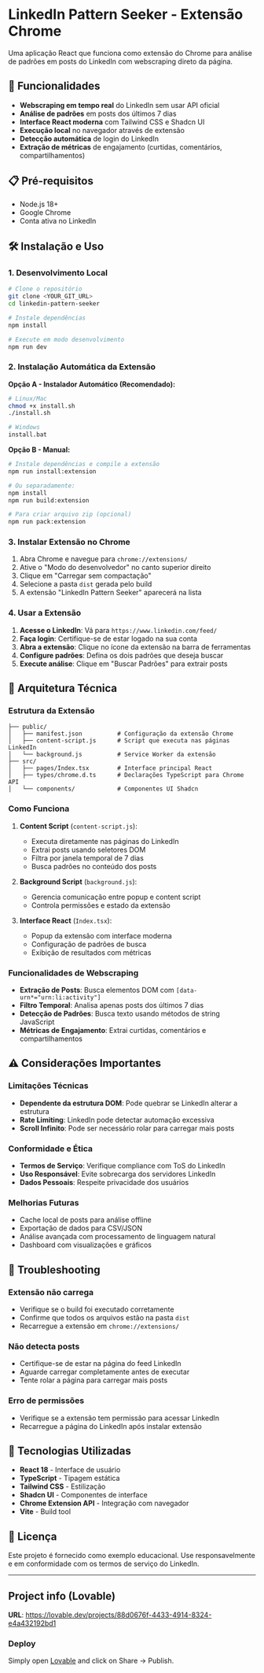 # LinkedIn Pattern Seeker - Extensão Chrome

Uma aplicação React que funciona como extensão do Chrome para análise de padrões em posts do LinkedIn com webscraping direto da página.

## 🚀 Funcionalidades

- **Webscraping em tempo real** do LinkedIn sem usar API oficial
- **Análise de padrões** em posts dos últimos 7 dias
- **Interface React moderna** com Tailwind CSS e Shadcn UI
- **Execução local** no navegador através de extensão
- **Detecção automática** de login do LinkedIn
- **Extração de métricas** de engajamento (curtidas, comentários, compartilhamentos)

## 📋 Pré-requisitos

- Node.js 18+ 
- Google Chrome
- Conta ativa no LinkedIn

## 🛠️ Instalação e Uso

### 1. Desenvolvimento Local

```bash
# Clone o repositório
git clone <YOUR_GIT_URL>
cd linkedin-pattern-seeker

# Instale dependências
npm install

# Execute em modo desenvolvimento
npm run dev
```

### 2. Instalação Automática da Extensão

**Opção A - Instalador Automático (Recomendado):**

```bash
# Linux/Mac
chmod +x install.sh
./install.sh

# Windows
install.bat
```

**Opção B - Manual:**

```bash
# Instale dependências e compile a extensão
npm run install:extension

# Ou separadamente:
npm install
npm run build:extension

# Para criar arquivo zip (opcional)
npm run pack:extension
```

### 3. Instalar Extensão no Chrome

1. Abra Chrome e navegue para `chrome://extensions/`
2. Ative o "Modo do desenvolvedor" no canto superior direito
3. Clique em "Carregar sem compactação"
4. Selecione a pasta `dist` gerada pelo build
5. A extensão "LinkedIn Pattern Seeker" aparecerá na lista

### 4. Usar a Extensão

1. **Acesse o LinkedIn**: Vá para `https://www.linkedin.com/feed/`
2. **Faça login**: Certifique-se de estar logado na sua conta
3. **Abra a extensão**: Clique no ícone da extensão na barra de ferramentas
4. **Configure padrões**: Defina os dois padrões que deseja buscar
5. **Execute análise**: Clique em "Buscar Padrões" para extrair posts

## 🔧 Arquitetura Técnica

### Estrutura da Extensão

```
├── public/
│   ├── manifest.json          # Configuração da extensão Chrome
│   ├── content-script.js      # Script que executa nas páginas LinkedIn
│   └── background.js          # Service Worker da extensão
├── src/
│   ├── pages/Index.tsx        # Interface principal React
│   ├── types/chrome.d.ts      # Declarações TypeScript para Chrome API
│   └── components/            # Componentes UI Shadcn
```

### Como Funciona

1. **Content Script** (`content-script.js`):
   - Executa diretamente nas páginas do LinkedIn
   - Extrai posts usando seletores DOM
   - Filtra por janela temporal de 7 dias
   - Busca padrões no conteúdo dos posts

2. **Background Script** (`background.js`):
   - Gerencia comunicação entre popup e content script
   - Controla permissões e estado da extensão

3. **Interface React** (`Index.tsx`):
   - Popup da extensão com interface moderna
   - Configuração de padrões de busca
   - Exibição de resultados com métricas

### Funcionalidades de Webscraping

- **Extração de Posts**: Busca elementos DOM com `[data-urn*="urn:li:activity"]`
- **Filtro Temporal**: Analisa apenas posts dos últimos 7 dias
- **Detecção de Padrões**: Busca texto usando métodos de string JavaScript
- **Métricas de Engajamento**: Extrai curtidas, comentários e compartilhamentos

## ⚠️ Considerações Importantes

### Limitações Técnicas
- **Dependente da estrutura DOM**: Pode quebrar se LinkedIn alterar a estrutura
- **Rate Limiting**: LinkedIn pode detectar automação excessiva
- **Scroll Infinito**: Pode ser necessário rolar para carregar mais posts

### Conformidade e Ética
- **Termos de Serviço**: Verifique compliance com ToS do LinkedIn
- **Uso Responsável**: Evite sobrecarga dos servidores LinkedIn
- **Dados Pessoais**: Respeite privacidade dos usuários

### Melhorias Futuras
- Cache local de posts para análise offline
- Exportação de dados para CSV/JSON
- Análise avançada com processamento de linguagem natural
- Dashboard com visualizações e gráficos

## 🐛 Troubleshooting

### Extensão não carrega
- Verifique se o build foi executado corretamente
- Confirme que todos os arquivos estão na pasta `dist`
- Recarregue a extensão em `chrome://extensions/`

### Não detecta posts
- Certifique-se de estar na página do feed LinkedIn
- Aguarde carregar completamente antes de executar
- Tente rolar a página para carregar mais posts

### Erro de permissões
- Verifique se a extensão tem permissão para acessar LinkedIn
- Recarregue a página do LinkedIn após instalar extensão

## 📄 Tecnologias Utilizadas

- **React 18** - Interface de usuário
- **TypeScript** - Tipagem estática
- **Tailwind CSS** - Estilização
- **Shadcn UI** - Componentes de interface
- **Chrome Extension API** - Integração com navegador
- **Vite** - Build tool

## 📄 Licença

Este projeto é fornecido como exemplo educacional. Use responsavelmente e em conformidade com os termos de serviço do LinkedIn.

---

## Project info (Lovable)

**URL**: https://lovable.dev/projects/88d0676f-4433-4914-8324-e4a432192bd1

### Deploy
Simply open [Lovable](https://lovable.dev/projects/88d0676f-4433-4914-8324-e4a432192bd1) and click on Share -> Publish.